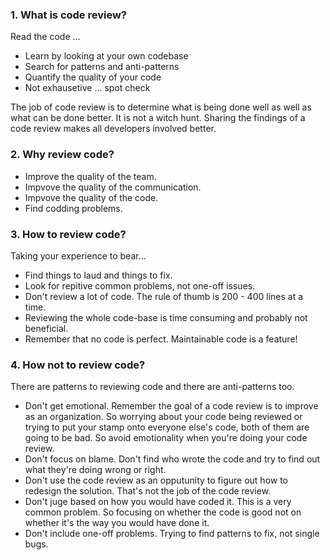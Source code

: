 ### 1. What is code review?
Read the code ...
- Learn by looking at your own codebase
- Search for patterns and anti-patterns
- Quantify the quality of your code
- Not exhausetive ... spot check

The job of code review is to determine what is being done well as well as what can be done better. It is not a witch hunt.
Sharing the findings of a code review makes all developers involved better.

### 2. Why review code?
- Improve the quality of the team.
- Impvove the quality of the communication.
- Impvove the quality of the code.
- Find codding problems.

### 3. How to review code?
Taking your experience to bear...
- Find things to laud and things to fix.
- Look for repitive common problems, not one-off issues.
- Don't review a lot of code. The rule of thumb is 200 - 400 lines at a time.
- Reviewing the whole code-base is time consuming and probably not beneficial.
- Remember that no code is perfect. Maintainable code is a feature!

### 4. How not to review code?
There are patterns to reviewing code and there are anti-patterns too.
- Don't get emotional. Remember the goal of a code review is to improve as an organization. So worrying about your code being reviewed or trying to put your stamp onto everyone else's code, both of them are going to be bad. So avoid emotionality when you're doing your code review.
- Don't focus on blame. Don't find who wrote the code and try to find out what they're doing wrong or right.
- Don't use the code review as an opputunity to figure out how to redesign the solution. That's not the job of the code review.
- Don't juge based on how you would have coded it. This is a very common problem. So focusing on whether the code is good not on whether it's the way you would have done it.
- Don't include one-off problems. Trying to find patterns to fix, not single bugs.
